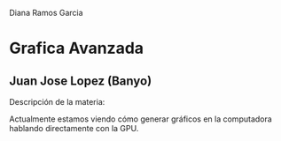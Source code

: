 Diana Ramos Garcia

# Grafica Avanzada
## Juan Jose Lopez (Banyo)

Descripción de la materia:

Actualmente estamos viendo cómo generar gráficos en la computadora hablando directamente con la GPU.